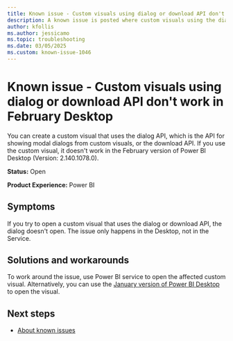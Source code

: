 ```yaml
---
title: Known issue - Custom visuals using dialog or download API don't work in February Desktop
description: A known issue is posted where custom visuals using the dialog or download API don't work in the February version of Power BI Desktop.
author: kfollis
ms.author: jessicamo
ms.topic: troubleshooting  
ms.date: 03/05/2025
ms.custom: known-issue-1046
---
```


# Known issue - Custom visuals using dialog or download API don't work in February Desktop

You can create a custom visual that uses the dialog API, which is the API for showing modal dialogs from custom visuals, or the download API. If you use the custom visual, it doesn't work in the February version of Power BI Desktop (Version: 2.140.1078.0).

**Status:** Open

**Product Experience:** Power BI

## Symptoms

If you try to open a custom visual that uses the dialog or download API, the dialog doesn't open. The issue only happens in the Desktop, not in the Service.

## Solutions and workarounds

To work around the issue, use Power BI service to open the affected custom visual. Alternatively, you can use the [January version of Power BI Desktop](/power-bi/fundamentals/desktop-latest-update-archive) to open the visual.

## Next steps

- [About known issues](https://support.fabric.microsoft.com/known-issues)

